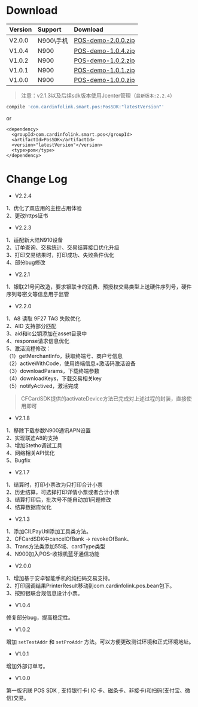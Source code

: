 # Download

<!--Version | Support | File Size | Md5 | Download-->
<!--:--|:--|:--|:--|:---->
<!--V1.0.0|N900|1.3M|856ade9a80c68f6edeab34543cc4f889|[POS-demo-master.zip](https://codeload.github.com/Candy0322/POS-demo/zip/master)-->

Version | Support | Download
:--|:--|:--
V2.0.0|N900\手机|[POS-demo-2.0.0.zip](https://github.com/CardInfoLink/POS-demo/archive/v2.0.0.zip)
V1.0.4|N900|[POS-demo-1.0.4.zip](https://github.com/CardInfoLink/POS-demo/archive/v1.0.4.zip)
V1.0.2|N900|[POS-demo-1.0.2.zip](https://github.com/CardInfoLink/POS-demo/archive/v1.0.2.zip)
V1.0.1|N900|[POS-demo-1.0.1.zip](https://github.com/CardInfoLink/POS-demo/archive/v1.0.1.zip)
V1.0.0|N900|[POS-demo-1.0.0.zip](https://github.com/CardInfoLink/POS-demo/archive/v1.0.0.zip)

> 注意：v2.1.3以及后续sdk版本使用Jcenter管理（`最新版本:2.2.4`）

```gradle
compile 'com.cardinfolink.smart.pos:PosSDK:"latestVersion"'
```
or

```maven
<dependency>
  <groupId>com.cardinfolink.smart.pos</groupId>
  <artifactId>PosSDK</artifactId>
  <version>"latestVersion"</version>
  <type>pom</type>
</dependency>
```


# Change Log

* V2.2.4

 1、优化了双应用的主控占用体验<br>
 2、更改https证书<br>

* V2.2.3

 1、适配新大陆N910设备<br>
 2、订单查询、交易统计、交易结算接口优化升级<br>
 3、打印交易结果时，打印成功、失败条件优化<br>
 4、部分bug修改<br>

* V2.2.1

 1、银联21号问改造，要求银联卡的消费、预授权交易类型上送硬件序列号，硬件序列号密文等信息用于监管


* V2.2.0

 1、A8 读取 9F27 TAG 失败优化<br>
 2、AID 支持部分匹配<br>
 3、aid和ic公钥添加在asset目录中<br>
 4、response请求信息优化<br>
 5、激活流程修改：<br>
    （1）getMerchantInfo，获取终端号、商户号信息<br>
    （2）activeWithCode，使用终端信息+激活码激活设备<br>
    （3）downloadParams，下载终端参数<br>
    （4）downloadKeys，下载交易相关key<br>
    （5）notifyActived，激活完成<br>
   >CFCardSDK提供的activateDevice方法已完成对上述过程的封装，直接使用即可
  
* V2.1.8

 1、移除下载参数N900通讯APN设置<br>
 2、实现联迪A8的支持<br>
 3、增加Stetho调试工具<br>
 4、网络相关API优化<br>
 5、Bugfix<br>

* V2.1.7

 1、结算时，打印小票改为只打印合计小票<br>
 2、历史结算，可选择打印详情小票或者合计小票<br>
 3、结算打印后，批次号不能自动加1问题修改<br>
 4、结算数据库优化<br>

* V2.1.3

 1、添加CILPayUtil添加工具类方法。<br>
 2、CFCardSDK中cancelOfBank -> revokeOfBank、<br>
 3、Trans方法类添加55域、cardType类型<br>
 4、N900加入POS-收银机蓝牙通信功能<br>

* V2.0.0

 1、增加基于安卓智能手机的纯扫码交易支持。<br>
 2、打印回调结果PrinterResult移动到com.cardinfolink.pos.bean包下。<br>
 3、按照银联合规信息设计小票。<br>

* V1.0.4

 修复部分bug，提高稳定性。

* V1.0.2

 增加 `setTestAddr` 和 `setProAddr` 方法。可以方便更改测试环境和正式环境地址。
 
* V1.0.1

 增加外部订单号。

* V1.0.0

 第一版讯联 POS SDK , 支持银行卡( IC 卡、磁条卡、非接卡)和扫码(支付宝、微信)交易。

